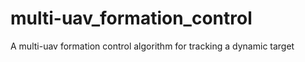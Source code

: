 # multi-uav_formation_control
A multi-uav formation control algorithm for tracking a dynamic target
